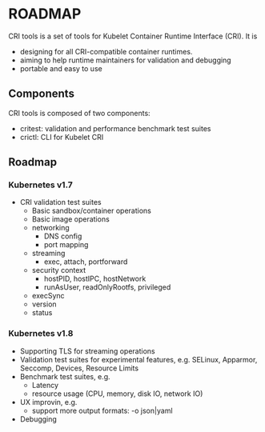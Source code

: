 # ROADMAP

CRI tools is a set of tools for Kubelet Container Runtime Interface (CRI). It is

- designing for all CRI-compatible container runtimes.
- aiming to help runtime maintainers for validation and debugging
- portable and easy to use

## Components

CRI tools is composed of two components:

- critest: validation and performance benchmark test suites
- crictl: CLI for Kubelet CRI

## Roadmap

### Kubernetes v1.7

- CRI validation test suites
  - Basic sandbox/container operations
  - Basic image operations
  - networking
    - DNS config
    - port mapping
  - streaming
    - exec, attach, portforward
  - security context
    - hostPID, hostIPC, hostNetwork
    - runAsUser, readOnlyRootfs, privileged
  - execSync
  - version
  - status

### Kubernetes v1.8

- Supporting TLS for streaming operations
- Validation test suites for experimental features, e.g. SELinux, Apparmor, Seccomp, Devices, Resource Limits
- Benchmark test suites, e.g.
  - Latency
  - resource usage (CPU, memory, disk IO, network IO)
- UX improvin, e.g.
  - support more output formats: -o json|yaml
- Debugging
